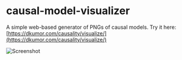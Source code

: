 # causal-model-visualizer

A simple web-based generator of PNGs of causal models. Try it here: [https://dkumor.com/causality/visualize/](https://dkumor.com/causality/visualize/)

![Screenshot](https://raw.githubusercontent.com/dkumor/causal-model-visualizer/master/screenshot.png)
